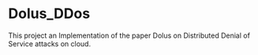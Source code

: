 # Dolus_DDos
This project an Implementation of the paper Dolus on Distributed Denial of Service attacks on cloud.
